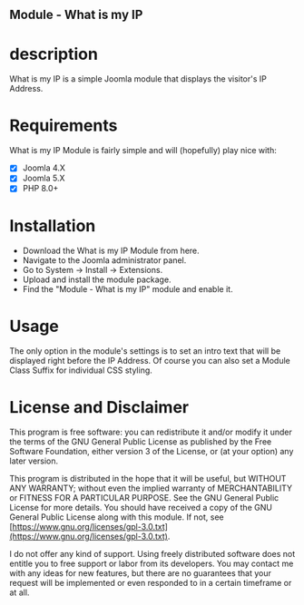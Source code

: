 ## Module - What is my IP
# description
What is my IP is a simple Joomla module that displays the visitor's IP Address.

# Requirements
What is my IP Module is fairly simple and will (hopefully) play nice with:
- [x] Joomla 4.X
- [x] Joomla 5.X
- [x] PHP 8.0+

# Installation
+ Download the What is my IP Module from here.
+ Navigate to the Joomla administrator panel.
+ Go to System -> Install -> Extensions.
+ Upload and install the module package.
+ Find the "Module - What is my IP" module and enable it.

# Usage
The only option in the module's settings is to set an intro text that will be displayed right before the IP Address. Of course you can also set a Module Class Suffix for individual CSS styling.

# License and Disclaimer
This program is free software: you can redistribute it and/or modify it under the terms of the GNU General Public License as published by the Free Software Foundation, either version 3 of the License, or (at your option) any later version. 

This program is distributed in the hope that it will be useful, but WITHOUT ANY WARRANTY; without even the implied warranty of MERCHANTABILITY or FITNESS FOR A PARTICULAR PURPOSE. See the GNU General Public License for more details. You should have received a copy of the GNU General Public License along with this module. If not, see [https://www.gnu.org/licenses/gpl-3.0.txt](https://www.gnu.org/licenses/gpl-3.0.txt).

I do not offer any kind of support. Using freely distributed software does not entitle you to free support or labor from its developers. You may contact me with any ideas for new features, but there are no guarantees that your request will be implemented or even responded to in a certain timeframe or at all.
